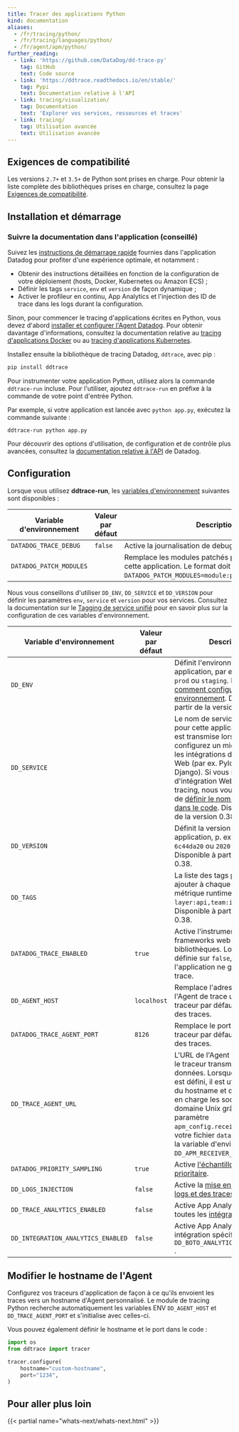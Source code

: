 ```yaml
---
title: Tracer des applications Python
kind: documentation
aliases:
  - /fr/tracing/python/
  - /fr/tracing/languages/python/
  - /fr/agent/apm/python/
further_reading:
  - link: 'https://github.com/DataDog/dd-trace-py'
    tag: GitHub
    text: Code source
  - link: 'https://ddtrace.readthedocs.io/en/stable/'
    tag: Pypi
    text: Documentation relative à l'API
  - link: tracing/visualization/
    tag: Documentation
    text: 'Explorer vos services, ressources et traces'
  - link: tracing/
    tag: Utilisation avancée
    text: Utilisation avancée
---
```

## Exigences de compatibilité

Les versions `2.7+` et `3.5+` de Python sont prises en charge. Pour obtenir la liste complète des bibliothèques prises en charge, consultez la page [Exigences de compatibilité][1].

## Installation et démarrage

### Suivre la documentation dans l'application (conseillé)

Suivez les [instructions de démarrage rapide][2] fournies dans l'application Datadog pour profiter d'une expérience optimale, et notamment :

- Obtenir des instructions détaillées en fonction de la configuration de votre déploiement (hosts, Docker, Kubernetes ou Amazon ECS) ;
- Définir les tags `service`, `env` et `version` de façon dynamique ;
- Activer le profileur en continu, App Analytics et l'injection des ID de trace dans les logs durant la configuration.

Sinon, pour commencer le tracing d'applications écrites en Python, vous devez d'abord [installer et configurer l'Agent Datadog][3]. Pour obtenir davantage d'informations, consultez la documentation relative au [tracing d'applications Docker][4] ou au [tracing d'applications Kubernetes][5].

Installez ensuite la bibliothèque de tracing Datadog, `ddtrace`, avec pip :

```python
pip install ddtrace
```

Pour instrumenter votre application Python, utilisez alors la commande `ddtrace-run` incluse. Pour l'utiliser, ajoutez `ddtrace-run` en préfixe à la commande de votre point d'entrée Python.

Par exemple, si votre application est lancée avec `python app.py`, exécutez la commande suivante :

```shell
ddtrace-run python app.py
```

Pour découvrir des options d'utilisation, de configuration et de contrôle plus avancées, consultez la [documentation relative à l'API][6] de Datadog.

## Configuration

Lorsque vous utilisez **ddtrace-run**, les [variables d'environnement][7] suivantes sont disponibles :


| Variable d'environnement               | Valeur par défaut     | Description                                                                                                                                                                                                                                                                 |
| ---------------------------------- | ----------- | --------------------------------------------------------------------------------------------------------------------------------------------------------------------------------------------------------------------------------------------------------------------------- |
| `DATADOG_TRACE_DEBUG`              | `false`     | Active la journalisation de debugging dans le traceur.                                                                                                                                                                                                                                         |
| `DATADOG_PATCH_MODULES`            |             | Remplace les modules patchés pour l'exécution de cette application. Le format doit être le suivant : `DATADOG_PATCH_MODULES=module:patch,module:patch...`.                                                                                                                            |

Nous vous conseillons d'utiliser `DD_ENV`, `DD_SERVICE` et `DD_VERSION` pour définir les paramètres `env`, `service` et `version` pour vos services. Consultez la documentation sur le [Tagging de service unifié][8] pour en savoir plus sur la configuration de ces variables d'environnement.

| Variable d'environnement               | Valeur par défaut     | Description                                                                                                                                                                                                                                                                 |
| ---------------------------------- | ----------- | --------------------------------------------------------------------------------------------------------------------------------------------------------------------------------------------------------------------------------------------------------------------------- |
| `DD_ENV`                           |             | Définit l'environnement d'une application, par ex. `prod`, `pre-prod` ou `staging`. Découvrez [comment configurer votre environnement][9]. Disponible à partir de la version 0.38.                                                                                                             |
| `DD_SERVICE`                       |             | Le nom de service à utiliser pour cette application. La valeur est transmise lorsque vous configurez un middleware pour les intégrations de framework Web (par ex. Pylons, Flask ou Django). Si vous n'utilisez pas d'intégration Web pour le tracing, nous vous conseillons de [définir le nom de service dans le code](#integrations). Disponible à partir de la version 0.38. |
| `DD_VERSION`                       |             | Définit la version de votre application, p. ex. `1.2.3`, `6c44da20` ou `2020.02.13`. Disponible à partir de la version 0.38.                                                                                                                                                                  |
| `DD_TAGS`                          |             | La liste des tags par défaut à ajouter à chaque span, profil et métrique runtime, p. ex. `layer:api,team:intake`. Disponible à partir de la version 0.38.                                                                                                                            |
| `DATADOG_TRACE_ENABLED`            | `true`      | Active l'instrumentation des frameworks web et des bibliothèques. Lorsqu'elle est définie sur `false`, le code de l'application ne génère aucune trace.                                                                                                                                                           |
| `DD_AGENT_HOST`                    | `localhost` | Remplace l'adresse du host de l'Agent de trace utilisée par le traceur par défaut pour l'envoi des traces.                                                                                                                                                                          |
| `DATADOG_TRACE_AGENT_PORT`         | `8126`      | Remplace le port utilisé par le traceur par défaut pour l'envoi des traces.                                                                                                                                                                                                                 |
| `DD_TRACE_AGENT_URL`               |             | L'URL de l'Agent de trace auquel le traceur transmet des données. Lorsque ce paramètre est défini, il est utilisé à la place du hostname et du port. Prend en charge les sockets de domaine Unix grâce au paramètre `apm_config.receiver_socket` de votre fichier `datadog.yaml` ou à la variable d'environnement `DD_APM_RECEIVER_SOCKET`.  |
| `DATADOG_PRIORITY_SAMPLING`        | `true`      | Active [l'échantillonnage prioritaire][10].                                                                                                                                                                                                                                              |
| `DD_LOGS_INJECTION`                | `false`     | Active la [mise en relation des logs et des traces injectées][11].                                                                                                                                                                                                                           |
| `DD_TRACE_ANALYTICS_ENABLED`       | `false`     | Active App Analytics pour toutes les [intégrations Web][12].                                                                                                                                                                                                                   |
| `DD_INTEGRATION_ANALYTICS_ENABLED` | `false`     | Active App Analytics pour une intégration spécifique. Exemple : `DD_BOTO_ANALYTICS_ENABLED=true` .                                                                                                                                                                                |


## Modifier le hostname de l'Agent

Configurez vos traceurs d'application de façon à ce qu'ils envoient les traces vers un hostname d'Agent personnalisé. Le module de tracing Python recherche automatiquement les variables ENV `DD_AGENT_HOST` et `DD_TRACE_AGENT_PORT` et s'initialise avec celles-ci.

Vous pouvez également définir le hostname et le port dans le code :

```python
import os
from ddtrace import tracer

tracer.configure(
    hostname="custom-hostname",
    port="1234",
)
```

## Pour aller plus loin

{{< partial name="whats-next/whats-next.html" >}}

[1]: /fr/tracing/compatibility_requirements/python
[2]: https://app.datadoghq.com/apm/docs
[3]: /fr/tracing/send_traces/
[4]: /fr/tracing/setup/docker/
[5]: /fr/agent/kubernetes/apm/
[6]: https://ddtrace.readthedocs.io/en/stable/
[7]: https://ddtrace.readthedocs.io/en/stable/advanced_usage.html#ddtracerun
[8]: /fr/getting_started/tagging/unified_service_tagging
[9]: /fr/tracing/guide/setting_primary_tags_to_scope/
[10]: https://ddtrace.readthedocs.io/en/stable/advanced_usage.html#priority-sampling
[11]: /fr/tracing/connect_logs_and_traces/python/
[12]: /fr/tracing/app_analytics/?tab=python#automatic-configuration
